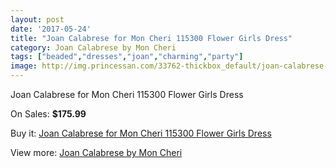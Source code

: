 ```yaml
---
layout: post
date: '2017-05-24'
title: "Joan Calabrese for Mon Cheri 115300 Flower Girls Dress"
category: Joan Calabrese by Mon Cheri
tags: ["beaded","dresses","joan","charming","party"]
image: http://img.princessan.com/33762-thickbox_default/joan-calabrese-for-mon-cheri-115300-flower-girls-dress.jpg
---
```

Joan Calabrese for Mon Cheri 115300 Flower Girls Dress

On Sales: **$175.99**
<a href="https://www.princessan.com/en/15730-joan-calabrese-for-mon-cheri-115300-flower-girls-dress.html"><amp-img layout="responsive" width="600" height="600" src="//img.princessan.com/33762-thickbox_default/joan-calabrese-for-mon-cheri-115300-flower-girls-dress.jpg" alt="Joan Calabrese for Mon Cheri 115300 Flower Girls Dress 0" /></a>

Buy it: [Joan Calabrese for Mon Cheri 115300 Flower Girls Dress](https://www.princessan.com/en/15730-joan-calabrese-for-mon-cheri-115300-flower-girls-dress.html "Joan Calabrese for Mon Cheri 115300 Flower Girls Dress")

View more: [Joan Calabrese by Mon Cheri](https://www.princessan.com/en/118- "Joan Calabrese by Mon Cheri")